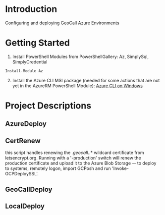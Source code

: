 # Introduction 
Configuring and deploying GeoCall Azure Environments

# Getting Started
1. Install PowerShell Modules from PowerShellGallery: Az, SimplySql, SimplyCredential
``` ps
Install-Module Az
```
2. Install the Azure CLI MSI package (needed for some actions that are not yet in the AzureRM PowerShell Module): 
[Azure CLI on Windows](https://docs.microsoft.com/en-us/cli/azure/install-azure-cli-windows?view=azure-cli-latest)

# Project Descriptions

## AzureDeploy

## CertRenew
this script handles renewing the *.geocall.*.* wildcard certificate from letsencrypt.org.  Running with a '-production' switch will renew the production certificate and upload it to the Azure Blob Storage -- to deploy to systems, remotely logon, import GCPosh and run 'Invoke-GCPDeploySSL'.

## GeoCallDeploy

## LocalDeploy
